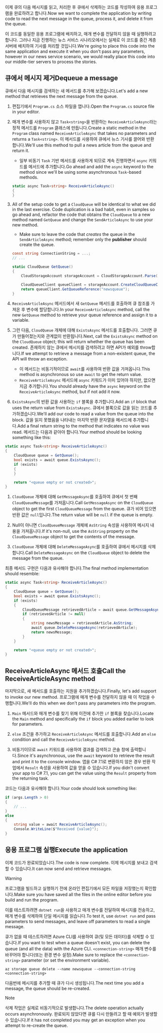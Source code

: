 <span data-ttu-id="99ec5-101">이제 큐의 다음 메시지를 읽고, 처리한 후 큐에서 삭제하는 코드를 작성하여 응용 프로그램을 완료하려고 합니다.</span><span class="sxs-lookup"><span data-stu-id="99ec5-101">Now we want to complete the application by writing code to read the next message in the queue, process it, and delete it from the queue.</span></span> 

<span data-ttu-id="99ec5-102">이 코드를 동일한 응용 프로그램에 배치하고, 매개 변수를 전달하지 않을 때 실행하려고 합니다. 그러나 지금 진행하는 뉴스 서비스 시나리오에서는 실제로 이 코드를 중간 계층 서버에 배치하여 기사를 처리할 것입니다.</span><span class="sxs-lookup"><span data-stu-id="99ec5-102">We're going to place this code into the same application and execute it when you don't pass any parameters, however in our news service scenario, we would really place this code into our middle-tier servers to process the stories.</span></span>

## <a name="dequeue-a-message"></a><span data-ttu-id="99ec5-103">큐에서 메시지 제거</span><span class="sxs-lookup"><span data-stu-id="99ec5-103">Dequeue a message</span></span>

<span data-ttu-id="99ec5-104">큐에서 다음 메시지를 검색하는 새 메서드를 추가해 보겠습니다.</span><span class="sxs-lookup"><span data-stu-id="99ec5-104">Let's add a new method that retrieves the next message from the queue.</span></span>

1. <span data-ttu-id="99ec5-105">편집기에서 `Program.cs` 소스 파일을 엽니다.</span><span class="sxs-lookup"><span data-stu-id="99ec5-105">Open the `Program.cs` source file in your editor.</span></span>

1. <span data-ttu-id="99ec5-106">매개 변수를 사용하지 않고 `Task<string>`을 반환하는 `ReceiveArticleAsync`라는 정적 메서드를 `Program` 클래스에 만듭니다.</span><span class="sxs-lookup"><span data-stu-id="99ec5-106">Create a static method in the `Program` class named `ReceiveArticleAsync` that takes no parameters and returns a `Task<string>`.</span></span> <span data-ttu-id="99ec5-107">이 메서드를 사용하여 큐에서 뉴스 기사를 끌어와 반환합니다.</span><span class="sxs-lookup"><span data-stu-id="99ec5-107">We'll use this method to pull a news article from the queue and return it.</span></span>
    - <span data-ttu-id="99ec5-108">일부 비동기 `Task` 기반 메서드를 사용하게 되므로 계속 진행하면서 `async` 키워드를 메서드에 추가합니다.</span><span class="sxs-lookup"><span data-stu-id="99ec5-108">Go ahead and add the `async` keyword to the method since we'll be using some asynchronous `Task`-based methods.</span></span>

    ```csharp
    static async Task<string> ReceiveArticleAsync()
    {
    }

1. All of the setup code to get a `CloudQueue` will be identical to what we did in the last exercise. Code duplication is a bad habit, even in samples so go ahead and, refactor the code that obtains the `CloudQueue` to a new method named `GetQueue` and change the `SendArticleAsync` to use your new method.
     - Make sure to leave the code that _creates_ the queue in the `SendArticleAsync` method; remember only the **publisher** should create the queue.

    ```csharp
    const string ConnectionString = ...;
    // ...

    static CloudQueue GetQueue()
    {
        CloudStorageAccount storageAccount = CloudStorageAccount.Parse(ConnectionString);
    
        CloudQueueClient queueClient = storageAccount.CreateCloudQueueClient();
        return queueClient.GetQueueReference("newsqueue");
    }
    ```
    
1. <span data-ttu-id="99ec5-109">`ReceiveArticleAsync` 메서드에서 새 `GetQueue` 메서드를 호출하여 큐 참조를 가져온 후 변수에 할당합니다.</span><span class="sxs-lookup"><span data-stu-id="99ec5-109">In your `ReceiveArticleAsync` method, call the new `GetQueue` method to retrieve your queue reference and assign it to a variable.</span></span>

1. <span data-ttu-id="99ec5-110">그런 다음, `CloudQueue` 개체에 대해 `ExistsAsync` 메서드를 호출합니다. 그러면 큐가 만들어졌는지와 관계없이 반환됩니다.</span><span class="sxs-lookup"><span data-stu-id="99ec5-110">Next, call the `ExistsAsync` method on the `CloudQueue` object; this will return whether the queue has been created.</span></span> <span data-ttu-id="99ec5-111">존재하지 않는 큐에서 메시지를 검색하려고 하면 API가 예외를 throw합니다.</span><span class="sxs-lookup"><span data-stu-id="99ec5-111">If we attempt to retrieve a message from a non-existent queue, the API will throw an exception.</span></span>
    - <span data-ttu-id="99ec5-112">이 메서드는 비동기적이므로 `await`를 사용하여 반환 값을 가져옵니다.</span><span class="sxs-lookup"><span data-stu-id="99ec5-112">This method is asynchronous so use `await` to get the return value.</span></span>
    - <span data-ttu-id="99ec5-113">`ReceiveArticleAsync` 메서드에 `async` 키워드가 이미 있어야 하지만, 없으면 지금 추가합니다.</span><span class="sxs-lookup"><span data-stu-id="99ec5-113">You should already have the `async` keyword on the `ReceiveArticleAsync` method, but if not add it now.</span></span>


1. <span data-ttu-id="99ec5-114">`ExistsAsync`의 반환 값을 사용하는 `if` 블록을 추가합니다.</span><span class="sxs-lookup"><span data-stu-id="99ec5-114">Add an `if` block that uses the return value from `ExistsAsync`.</span></span> <span data-ttu-id="99ec5-115">큐에서 블록으로 값을 읽는 코드를 추가하겠습니다.</span><span class="sxs-lookup"><span data-stu-id="99ec5-115">We'll add our code to read a value from the queue into the block.</span></span> <span data-ttu-id="99ec5-116">값을 읽지 못했음을 나타내는 마지막 반환 문자열을 메서드에 추가합니다.</span><span class="sxs-lookup"><span data-stu-id="99ec5-116">Add a final return string to the method that indicates no value was read.</span></span> <span data-ttu-id="99ec5-117">메서드는 다음과 같아야 합니다.</span><span class="sxs-lookup"><span data-stu-id="99ec5-117">Your method should be looking something like this:</span></span>

```csharp
static async Task<string> ReceiveArticleAsync()
{
    CloudQueue queue = GetQueue();
    bool exists = await queue.ExistsAsync();
    if (exists)
    {
    }

    return "<queue empty or not created>";
}
```

1. <span data-ttu-id="99ec5-118">`CloudQueue` 개체에 대해 `GetMessageAsync`를 호출하여 큐에서 첫 번째 `CloudQueueMessage`를 가져옵니다.</span><span class="sxs-lookup"><span data-stu-id="99ec5-118">Call `GetMessageAsync` on the `CloudQueue` object to get the first `CloudQueueMessage` from the queue.</span></span> <span data-ttu-id="99ec5-119">큐가 비어 있으면 반환 값은 `null`입니다.</span><span class="sxs-lookup"><span data-stu-id="99ec5-119">The return value will be `null` if the queue is empty.</span></span>

1. <span data-ttu-id="99ec5-120">Null이 아니면 `CloudQueueMessage` 개체에 `AsString` 속성을 사용하여 메시지 내용을 가져옵니다.</span><span class="sxs-lookup"><span data-stu-id="99ec5-120">If it's non-null, use the `AsString` property on the `CloudQueueMessage` object to get the contents of the message.</span></span>

1. <span data-ttu-id="99ec5-121">`CloudQueue` 개체에 대해 `DeleteMessageAsync`를 호출하여 큐에서 메시지를 삭제합니다.</span><span class="sxs-lookup"><span data-stu-id="99ec5-121">Call `DeleteMessageAsync` on the `CloudQueue` object to delete the message from the queue.</span></span>

<span data-ttu-id="99ec5-122">최종 메서드 구현은 다음과 유사해야 합니다.</span><span class="sxs-lookup"><span data-stu-id="99ec5-122">The final method implementation should resemble:</span></span>

```csharp
static async Task<string> ReceiveArticleAsync()
{
    CloudQueue queue = GetQueue();
    bool exists = await queue.ExistsAsync();
    if (exists)
    {
        CloudQueueMessage retrievedArticle = await queue.GetMessageAsync();
        if (retrievedArticle != null)
        {
            string newsMessage = retrievedArticle.AsString;
            await queue.DeleteMessageAsync(retrievedArticle);
            return newsMessage;
        }
    }

    return "<queue empty or not created>";
}
```

## <a name="call-the-receivearticleasync-method"></a><span data-ttu-id="99ec5-123">ReceiveArticleAsync 메서드 호출</span><span class="sxs-lookup"><span data-stu-id="99ec5-123">Call the ReceiveArticleAsync method</span></span>

<span data-ttu-id="99ec5-124">마지막으로, 새 메서드를 호출하는 지원을 추가하겠습니다.</span><span class="sxs-lookup"><span data-stu-id="99ec5-124">Finally, let's add support to invoke our new method.</span></span> <span data-ttu-id="99ec5-125">프로그램에 매개 변수를 전달하지 않을 때 이 작업을 수행합니다.</span><span class="sxs-lookup"><span data-stu-id="99ec5-125">We'll do this when we don't pass any parameters into the program.</span></span>

1. <span data-ttu-id="99ec5-126">`Main` 메서드와 매개 변수를 찾기 위해 이전에 추가한 `if` 블록을 찾습니다.</span><span class="sxs-lookup"><span data-stu-id="99ec5-126">Locate the `Main` method and specifically the `if` block you added earlier to look for parameters.</span></span>

1. <span data-ttu-id="99ec5-127">`else` 조건을 추가하고 `ReceiveArticleAsync` 메서드를 호출합니다.</span><span class="sxs-lookup"><span data-stu-id="99ec5-127">Add an `else` condition and call the `ReceiveArticleAsync` method.</span></span> 

1. <span data-ttu-id="99ec5-128">비동기이므로 `await` 키워드를 사용하여 결과를 검색하고 콘솔 창에 출력합니다.</span><span class="sxs-lookup"><span data-stu-id="99ec5-128">Since it's asynchronous, use the `await` keyword to retrieve the result and print it to the console window.</span></span> <span data-ttu-id="99ec5-129">앱을 C# 7.1로 변환하지 않은 경우 반환 작업에서 `Result` 속성을 사용하여 값을 얻을 수 있습니다.</span><span class="sxs-lookup"><span data-stu-id="99ec5-129">If you didn't convert your app to C# 7.1, you can get the value using the `Result` property from the returning task.</span></span>

<span data-ttu-id="99ec5-130">코드는 다음과 유사해야 합니다.</span><span class="sxs-lookup"><span data-stu-id="99ec5-130">Your code should look something like:</span></span>

```csharp
if (args.Length > 0)
{
    // ...
}
else
{
    string value = await ReceiveArticleAsync();
    Console.WriteLine($"Received {value}");
}
```

## <a name="execute-the-application"></a><span data-ttu-id="99ec5-131">응용 프로그램 실행</span><span class="sxs-lookup"><span data-stu-id="99ec5-131">Execute the application</span></span>

<span data-ttu-id="99ec5-132">이제 코드가 완료되었습니다.</span><span class="sxs-lookup"><span data-stu-id="99ec5-132">The code is now complete.</span></span> <span data-ttu-id="99ec5-133">이제 메시지를 보내고 검색할 수 있습니다.</span><span class="sxs-lookup"><span data-stu-id="99ec5-133">It can now send and retrieve messages.</span></span> 

> [!WARNING]
> <span data-ttu-id="99ec5-134">프로그램을 빌드하고 실행하기 전에 온라인 편집기에서 모든 파일을 저장했는지 확인합니다.</span><span class="sxs-lookup"><span data-stu-id="99ec5-134">Make sure you have saved all the files in the online editor before you build and run the program.</span></span>

<span data-ttu-id="99ec5-135">이를 테스트하려면 `dotnet run`을 사용하고 매개 변수를 전달하여 메시지를 전송하고, 매개 변수를 삭제하여 단일 메시지를 읽습니다.</span><span class="sxs-lookup"><span data-stu-id="99ec5-135">To test it, use `dotnet run` and pass parameters to send messages, and leave off parameters to read a single message.</span></span>

<span data-ttu-id="99ec5-136">큐가 없을 때 테스트하려면 Azure CLI를 사용하여 큐(및 모든 데이터)를 삭제할 수 있습니다.</span><span class="sxs-lookup"><span data-stu-id="99ec5-136">If you want to test when a queue doesn't exist, you can delete the queue (and all the data) with the Azure CLI.</span></span> <span data-ttu-id="99ec5-137">`<connection-string>` 매개 변수를 바꾸어야 합니다(또는 환경 변수 설정).</span><span class="sxs-lookup"><span data-stu-id="99ec5-137">Make sure to replace the `<connection-string>` parameter (or set the environment variable).</span></span>

```azurecli
az storage queue delete --name newsqueue --connection-string <connection-string> 
```

<span data-ttu-id="99ec5-138">다음번에 메시지를 추가할 때 큐가 다시 생성됩니다.</span><span class="sxs-lookup"><span data-stu-id="99ec5-138">The next time you add a message, the queue should be re-created.</span></span>

> [!NOTE]
> <span data-ttu-id="99ec5-139">삭제 작업은 실제로 비동기적으로 발생합니다.</span><span class="sxs-lookup"><span data-stu-id="99ec5-139">The delete operation actually occurs asynchronously.</span></span> <span data-ttu-id="99ec5-140">완료되지 않았다면 큐를 다시 만들려고 할 때 예외가 발생할 수 있습니다.</span><span class="sxs-lookup"><span data-stu-id="99ec5-140">If it has not completed you may get an exception when you attempt to re-create the queue.</span></span>
